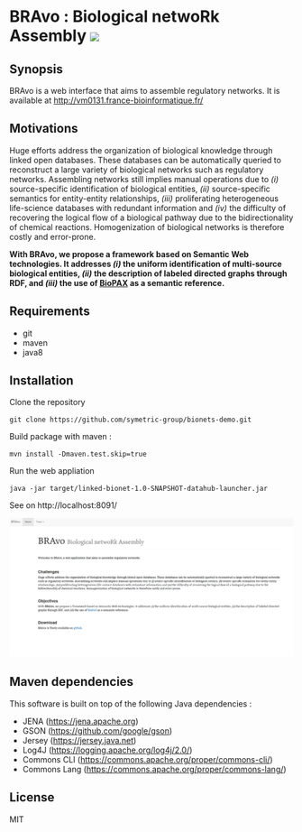 # BRAvo : Biological netwoRk Assembly ![](https://travis-ci.org/symetric-group/bionets-demo.svg?branch=master)

## Synopsis
BRAvo is a web interface that aims to assemble regulatory networks. It is available at http://vm0131.france-bioinformatique.fr/

## Motivations
Huge efforts address the organization of biological knowledge through linked open databases. These databases can be automatically queried to reconstruct a large variety of biological networks such as regulatory networks. Assembling networks still implies manual operations due to _(i)_ source-specific identification of biological entities, _(ii)_ source-specific semantics for entity-entity relationships, _(iii)_ proliferating heterogeneous life-science databases with redundant information and _(iv)_ the difficulty of recovering the logical flow of a biological pathway due to the bidirectionality of chemical reactions. Homogenization of biological networks is therefore costly and error-prone. 

**With BRAvo, we propose a framework based on Semantic Web technologies. It addresses _(i)_ the uniform identification of multi-source biological entities, _(ii)_ the description of labeled directed graphs through RDF, and _(iii)_ the use of [BioPAX](http://www.biopax.org/) as a semantic reference.**

## Requirements
- git
- maven
- java8

## Installation
Clone the repository

    git clone https://github.com/symetric-group/bionets-demo.git
    
Build package with maven :

    mvn install -Dmaven.test.skip=true
    
Run the web appliation 

    java -jar target/linked-bionet-1.0-SNAPSHOT-datahub-launcher.jar
   
See on http://localhost:8091/

![Web interface home](img/BRAvo-home.png)

## Maven dependencies 
This software is built on top of the following Java dependencies : 
 - JENA (https://jena.apache.org)
 - GSON (https://github.com/google/gson)
 - Jersey (https://jersey.java.net)
 - Log4J (https://logging.apache.org/log4j/2.0/)
 - Commons CLI (https://commons.apache.org/proper/commons-cli/)
 - Commons Lang (https://commons.apache.org/proper/commons-lang/)

## License
MIT
